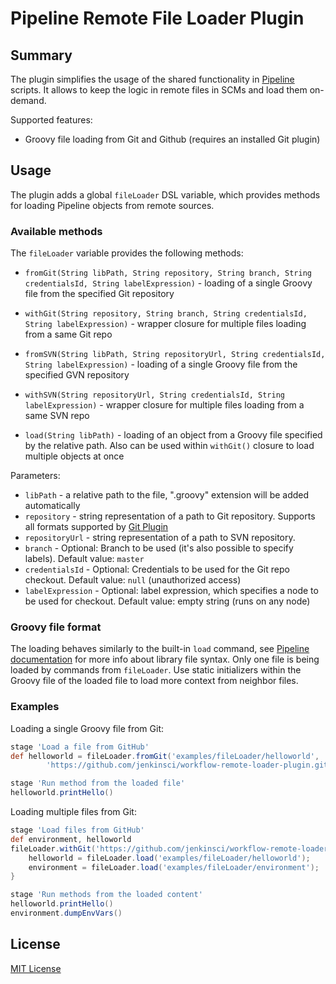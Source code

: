 # Pipeline Remote File Loader Plugin

## Summary

The plugin simplifies the usage of the shared functionality in [Pipeline](https://github.com/jenkinsci/workflow-plugin) scripts.
It allows to keep the logic in remote files in SCMs and load them on-demand.

Supported features:
* Groovy file loading from Git and Github (requires an installed Git plugin)

## Usage

The plugin adds a global `fileLoader` DSL variable, which provides methods for loading Pipeline objects from remote sources.

### Available methods

The `fileLoader` variable provides the following methods:
* `fromGit(String libPath, String repository, String branch, String credentialsId, String labelExpression)` - loading of a single Groovy file from the specified Git repository
* `withGit(String repository, String branch, String credentialsId, String labelExpression)` - wrapper closure for multiple files loading from a same Git repo
* `fromSVN(String libPath, String repositoryUrl, String credentialsId, String labelExpression)` - loading of a single Groovy file from the specified GVN repository
* `withSVN(String repositoryUrl, String credentialsId, String labelExpression)` - wrapper closure for multiple files loading from a same SVN repo

* `load(String libPath)` - loading of an object from a Groovy file specified by the relative path. Also can be used within `withGit()` closure to load multiple objects at once

Parameters:
* `libPath` - a relative path to the file, ".groovy" extension will be added automatically
* `repository` - string representation of a path to Git repository. Supports all formats supported by [Git Plugin](https://wiki.jenkins-ci.org/display/JENKINS/Git+Plugin)
* `repositoryUrl` - string representation of a path to SVN repository.
* `branch` - Optional: Branch to be used (it's also possible to specify labels). Default value: `master`
* `credentialsId` - Optional: Credentials to be used for the Git repo checkout. Default value: `null` (unauthorized access)
* `labelExpression` - Optional: label expression, which specifies a node to be used for checkout. Default value: empty string (runs on any node)

### Groovy file format

The loading behaves similarly to the built-in `load` command, see [Pipeline documentation](https://github.com/jenkinsci/workflow-plugin/blob/master/TUTORIAL.md#manual-loading) for more info about library file syntax. Only one file is being loaded by commands from `fileLoader`. Use static initializers within the Groovy file of the loaded file to load more context from neighbor files.

### Examples

Loading a single Groovy file from Git:
```groovy
stage 'Load a file from GitHub'
def helloworld = fileLoader.fromGit('examples/fileLoader/helloworld', 
        'https://github.com/jenkinsci/workflow-remote-loader-plugin.git', 'master', null, '')

stage 'Run method from the loaded file'
helloworld.printHello()
```

Loading multiple files from Git:
```groovy
stage 'Load files from GitHub'
def environment, helloworld
fileLoader.withGit('https://github.com/jenkinsci/workflow-remote-loader-plugin.git', 'master', null, '') {
    helloworld = fileLoader.load('examples/fileLoader/helloworld');
    environment = fileLoader.load('examples/fileLoader/environment');
}

stage 'Run methods from the loaded content'
helloworld.printHello()
environment.dumpEnvVars()
```

## License
[MIT License](http://opensource.org/licenses/MIT)
